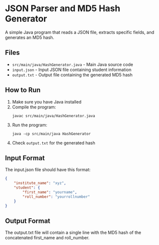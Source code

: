 # JSON Parser and MD5 Hash Generator

A simple Java program that reads a JSON file, extracts specific fields, and generates an MD5 hash.

## Files

- `src/main/java/HashGenerator.java` - Main Java source code
- `input.json` - Input JSON file containing student information
- `output.txt` - Output file containing the generated MD5 hash

## How to Run

1. Make sure you have Java installed
2. Compile the program:
   ```
   javac src/main/java/HashGenerator.java
   ```
3. Run the program:
   ```
   java -cp src/main/java HashGenerator
   ```
4. Check `output.txt` for the generated hash

## Input Format

The input.json file should have this format:
```json
{
    "institute_name": "xyz",
    "student": {
        "first_name": "yourname",
        "roll_number": "yourrollnumber"
    }
}
```

## Output Format

The output.txt file will contain a single line with the MD5 hash of the concatenated first_name and roll_number.
